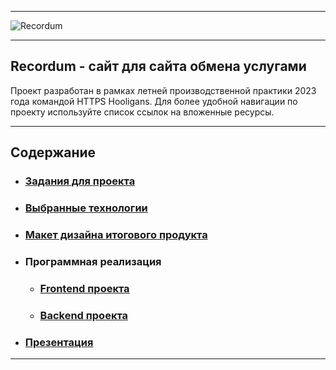 
---

![Recordum](https://img.youtube.com/vi/u8Wa_CS67SE/maxresdefault.jpg)

---

## Recordum - сайт для сайта обмена услугами
Проект разработан в рамках летней производственной практики 2023 года командой HTTPS Hooligans. 
Для более удобной навигации по проекту используйте список ссылок на вложенные ресурсы.

---

## Содержание
- ### [Задания для проекта](https://github.com/NeKyReal/Recordum/tree/main/development%20phases)
- ### [Выбранные технологии](https://github.com/NeKyReal/Recordum/blob/main/development%20phases/README.md)
- ### [Макет дизайна итогового продукта](https://www.figma.com/file/SudjNS97GUBDgud0ZZJwkv/NOGOTOCHKI?type=design&node-id=36-37&mode=design&t=n8Wyee7vQ8L3x9FN-0)
- ### Программная реализация
  - ### [Frontend проекта](https://github.com/NeKyReal/Recordum/tree/main/frontend)
  - ### [Backend проекта](https://github.com/NeKyReal/Recordum/tree/main/backend)
- ### [Презентация](https://github.com/NeKyReal/Recordum/tree/main/presentation)

---
